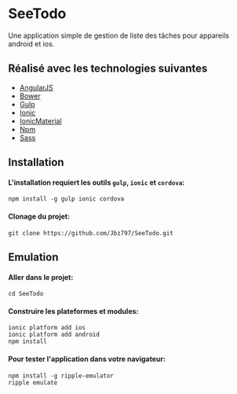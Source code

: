 # SeeTodo
Une application simple de gestion de liste des tâches pour appareils android et ios.


## Réalisé avec les technologies suivantes
- [AngularJS](https://angularjs.org/)
- [Bower](http://bower.io/)
- [Gulp](http://gulpjs.com/)
- [Ionic](http://ionicframework.com/)
- [IonicMaterial](http://http://ionicmaterial.com/)
- [Npm](https://www.npmjs.com/)
- [Sass](http://sass-lang.com/)


## Installation

#### L'installation requiert les outils `gulp`, `ionic` et `cordova`:
```
npm install -g gulp ionic cordova
```

#### Clonage du projet:
```
git clone https://github.com/Jbz797/SeeTodo.git
```


## Emulation

#### Aller dans le projet:
```
cd SeeTodo
```

#### Construire les plateformes et modules:
```
ionic platform add ios
ionic platform add android
npm install
```
#### Pour tester l'application dans votre navigateur:
```
npm install -g ripple-emulator
ripple emulate
```
